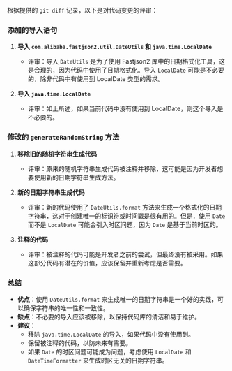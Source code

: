 根据提供的 `git diff` 记录，以下是对代码变更的评审：

### 添加的导入语句

1. **导入 `com.alibaba.fastjson2.util.DateUtils` 和 `java.time.LocalDate`**
   - 评审：导入 `DateUtils` 是为了使用 Fastjson2 库中的日期格式化工具，这是合理的，因为代码中使用了日期格式化。导入 `LocalDate` 可能是不必要的，除非代码中有使用到 LocalDate 类型的需求。

2. **导入 `java.time.LocalDate`**
   - 评审：如上所述，如果当前代码中没有使用到 LocalDate，则这个导入是不必要的。

### 修改的 `generateRandomString` 方法

1. **移除旧的随机字符串生成代码**
   - 评审：原来的随机字符串生成代码被注释并移除，这可能是因为开发者想要使用新的日期字符串生成方法。

2. **新的日期字符串生成代码**
   - 评审：新的代码使用了 `DateUtils.format` 方法来生成一个格式化的日期字符串，这对于创建唯一的标识符或时间戳是很有用的。但是，使用 `Date` 而不是 `LocalDate` 可能会引入时区问题，因为 `Date` 是基于当前时区的。

3. **注释的代码**
   - 评审：被注释的代码可能是开发者之前的尝试，但最终没有被采用。如果这部分代码有潜在的价值，应该保留并重新考虑是否需要。

### 总结

- **优点**：使用 `DateUtils.format` 来生成唯一的日期字符串是一个好的实践，可以确保字符串的唯一性和一致性。
- **缺点**：不必要的导入应该被移除，以保持代码库的清洁和易于维护。
- **建议**：
  - 移除 `java.time.LocalDate` 的导入，如果代码中没有使用到。
  - 保留被注释的代码，以防未来有需要。
  - 如果 `Date` 的时区问题可能成为问题，考虑使用 `LocalDate` 和 `DateTimeFormatter` 来生成时区无关的日期字符串。